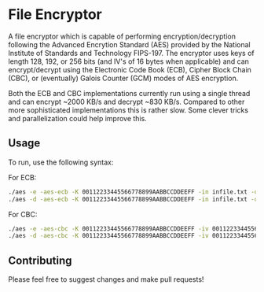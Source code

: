 
# File Encryptor

A file encryptor which is capable of performing encryption/decryption following the 
Advanced Encrytion Standard (AES) provided by the National Institute of Standards and Technology FIPS-197. 
The encryptor uses keys of length 128, 192, or 256 bits (and IV's of 16 bytes when applicable) and 
can encrypt/decrypt using the Electronic Code Book (ECB), Cipher Block Chain (CBC), or (eventually) 
Galois Counter (GCM) modes of AES encryption.

Both the ECB and CBC implementations currently run using a single thread and can encrypt ~2000 KB/s 
and decrypt ~830 KB/s. Compared to other more sophisticated implementations this is rather slow. Some
clever tricks and parallelization could help improve this.

## Usage 

To run, use the following syntax:

For ECB:
```bash
./aes -e -aes-ecb -K 00112233445566778899AABBCCDDEEFF -in infile.txt -out outfile.txt
./aes -d -aes-ecb -K 00112233445566778899AABBCCDDEEFF -in infile.txt -out outfile.txt
```

For CBC: 
```bash
./aes -e -aes-cbc -K 00112233445566778899AABBCCDDEEFF -iv 00112233445566778899AABBCCDDEEFF -in infilte.txt -out outfile.txt
./aes -d -aes-cbc -K 00112233445566778899AABBCCDDEEFF -iv 00112233445566778899AABBCCDDEEFF -in infilte.txt -out outfile.txt
```

## Contributing

Please feel free to suggest changes and make pull requests!

